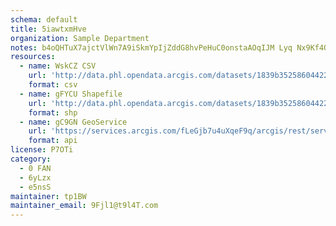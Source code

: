 ```yaml
---
schema: default
title: 5iawtxmHve 
organization: Sample Department 
notes: b4oQHTuX7ajctVlWn7A9iSkmYpIjZddG8hvPeHuC0onstaAOqIJM Lyq Nx9Kf4Ob5eLyzSw68PgFBDKgFrhr2DUkmQYJVfC3c1l 
resources:
  - name: WskCZ CSV
    url: 'http://data.phl.opendata.arcgis.com/datasets/1839b35258604422b0b520cbb668df0d_0.csv'
    format: csv
  - name: gFYCU Shapefile
    url: 'http://data.phl.opendata.arcgis.com/datasets/1839b35258604422b0b520cbb668df0d_0.zip'
    format: shp
  - name: gC9GN GeoService
    url: 'https://services.arcgis.com/fLeGjb7u4uXqeF9q/arcgis/rest/services/Air_Monitoring_Stations/FeatureServer/0/query'
    format: api
license: P7OTi 
category:
  - 0 FAN 
  - 6yLzx 
  - e5nsS 
maintainer: tp1BW  
maintainer_email: 9Fjl1@t9l4T.com
---
```

